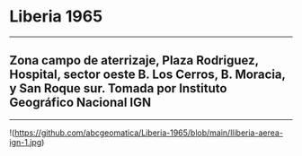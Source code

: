 # Liberia 1965
---
## Zona campo de aterrizaje, Plaza Rodriguez, Hospital, sector oeste B. Los Cerros, B. Moracia, y San Roque sur. Tomada por Instituto Geográfico Nacional IGN
---
!(https://github.com/abcgeomatica/Liberia-1965/blob/main/lliberia-aerea-ign-1.jpg) 

